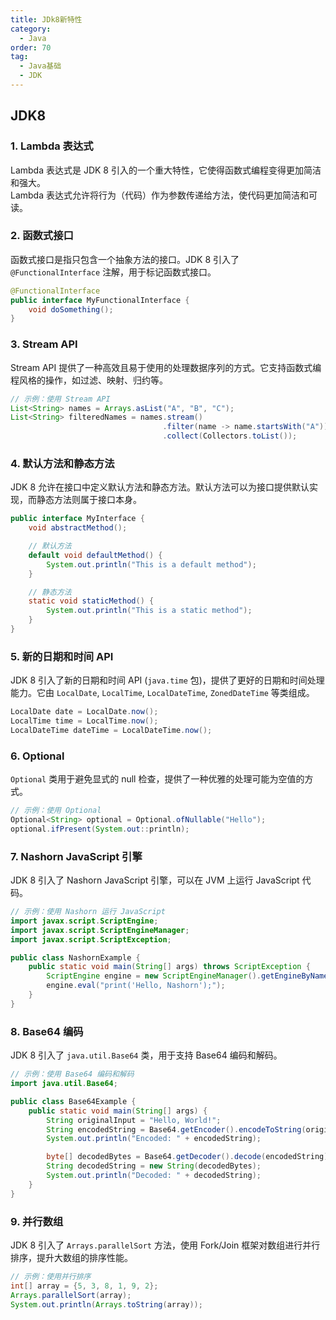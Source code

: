 ```yaml
---
title: JDk8新特性
category:
  - Java
order: 70
tag:
  - Java基础
  - JDK
---
```


## JDK8
### 1. Lambda 表达式
Lambda 表达式是 JDK 8 引入的一个重大特性，它使得函数式编程变得更加简洁和强大。  
Lambda 表达式允许将行为（代码）作为参数传递给方法，使代码更加简洁和可读。

### 2. 函数式接口
函数式接口是指只包含一个抽象方法的接口。JDK 8 引入了 `@FunctionalInterface` 注解，用于标记函数式接口。

```java
@FunctionalInterface
public interface MyFunctionalInterface {
    void doSomething();
}
```

### 3. Stream API
Stream API 提供了一种高效且易于使用的处理数据序列的方式。它支持函数式编程风格的操作，如过滤、映射、归约等。
```java
// 示例：使用 Stream API
List<String> names = Arrays.asList("A", "B", "C");
List<String> filteredNames = names.stream()
                                  .filter(name -> name.startsWith("A"))
                                  .collect(Collectors.toList());
```

### 4. 默认方法和静态方法
JDK 8 允许在接口中定义默认方法和静态方法。默认方法可以为接口提供默认实现，而静态方法则属于接口本身。

```java
public interface MyInterface {
    void abstractMethod();

    // 默认方法
    default void defaultMethod() {
        System.out.println("This is a default method");
    }

    // 静态方法
    static void staticMethod() {
        System.out.println("This is a static method");
    }
}
```

### 5. 新的日期和时间 API
JDK 8 引入了新的日期和时间 API (`java.time` 包)，提供了更好的日期和时间处理能力。它由 `LocalDate`, `LocalTime`, `LocalDateTime`, `ZonedDateTime` 等类组成。

```java
LocalDate date = LocalDate.now();
LocalTime time = LocalTime.now();
LocalDateTime dateTime = LocalDateTime.now();
```

### 6. Optional
`Optional` 类用于避免显式的 null 检查，提供了一种优雅的处理可能为空值的方式。

```java
// 示例：使用 Optional
Optional<String> optional = Optional.ofNullable("Hello");
optional.ifPresent(System.out::println);
```

### 7. Nashorn JavaScript 引擎
JDK 8 引入了 Nashorn JavaScript 引擎，可以在 JVM 上运行 JavaScript 代码。

```java
// 示例：使用 Nashorn 运行 JavaScript
import javax.script.ScriptEngine;
import javax.script.ScriptEngineManager;
import javax.script.ScriptException;

public class NashornExample {
    public static void main(String[] args) throws ScriptException {
        ScriptEngine engine = new ScriptEngineManager().getEngineByName("nashorn");
        engine.eval("print('Hello, Nashorn');");
    }
}
```

### 8. Base64 编码
JDK 8 引入了 `java.util.Base64` 类，用于支持 Base64 编码和解码。

```java
// 示例：使用 Base64 编码和解码
import java.util.Base64;

public class Base64Example {
    public static void main(String[] args) {
        String originalInput = "Hello, World!";
        String encodedString = Base64.getEncoder().encodeToString(originalInput.getBytes());
        System.out.println("Encoded: " + encodedString);

        byte[] decodedBytes = Base64.getDecoder().decode(encodedString);
        String decodedString = new String(decodedBytes);
        System.out.println("Decoded: " + decodedString);
    }
}
```

### 9. 并行数组
JDK 8 引入了 `Arrays.parallelSort` 方法，使用 Fork/Join 框架对数组进行并行排序，提升大数组的排序性能。

```java
// 示例：使用并行排序
int[] array = {5, 3, 8, 1, 9, 2};
Arrays.parallelSort(array);
System.out.println(Arrays.toString(array));
```